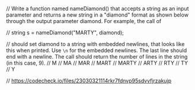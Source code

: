 // Write a function named nameDiamond() that accepts a string as an input parameter and returns a new string in a "diamond" format as shown below through the output parameter diamond. For example, the call of

// string s = nameDiamond("MARTY", diamond);

// should set diamond to a string with embedded newlines, that looks like this when printed. Use `\n` for the embedded newlines. The last line should end with a newline. The call should return the number of lines in the string (in this case, 9).
// M
// MA
// MAR
// MART
// MARTY
//    ARTY
//      RTY
//        TY
//          Y

// https://codecheck.io/files/23030321114rkr7fdnvp95sdvvfjrzakujp